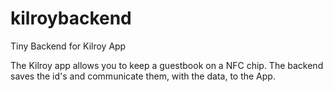 # kilroybackend
Tiny Backend for Kilroy App

The Kilroy app allows you to keep a guestbook on a NFC chip. The backend saves the id's and communicate them, with the data, to the App.
